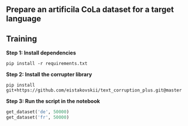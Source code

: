 ## Prepare an artificila CoLa dataset for a target language

## Training

**Step $1$: Install dependencies**

```
pip install -r requirements.txt
```

**Step $2$: Install the corrupter library**

```
pip install git+https://github.com/eistakovskii/text_corruption_plus.git@master
```

**Step $3$: Run the script in the notebook**

``` python
get_dataset('de', 50000)
get_dataset('fr', 50000)
```
